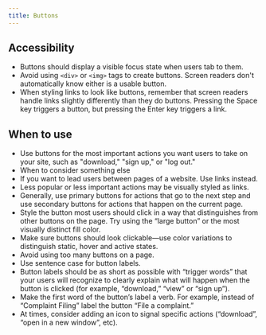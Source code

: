 ```yaml
---
title: Buttons
---
```


## Accessibility

- Buttons should display a visible focus state when users tab to them.
- Avoid using `<div>` or `<img>` tags to create buttons. Screen readers don't automatically know either is a usable button.
- When styling links to look like buttons, remember that screen readers handle links slightly differently than they do buttons. Pressing the Space key triggers a button, but pressing the Enter key triggers a link.

## When to use

- Use buttons for the most important actions you want users to take on your site, such as "download," "sign up," or "log out."
- When to consider something else
- If you want to lead users between pages of a website. Use links instead.
- Less popular or less important actions may be visually styled as links.
- Generally, use primary buttons for actions that go to the next step and use secondary buttons for actions that happen on the current page.
- Style the button most users should click in a way that distinguishes from other buttons on the page. Try using the “large button” or the most visually distinct fill color.
- Make sure buttons should look clickable—use color variations to distinguish static, hover and active states.
- Avoid using too many buttons on a page.
- Use sentence case for button labels.
- Button labels should be as short as possible with “trigger words” that your users will recognize to clearly explain what will happen when the button is clicked (for example, “download,” “view” or “sign up”).
- Make the first word of the button’s label a verb. For example, instead of “Complaint Filing” label the button “File a complaint.”
- At times, consider adding an icon to signal specific actions (“download”, “open in a new window”, etc).
